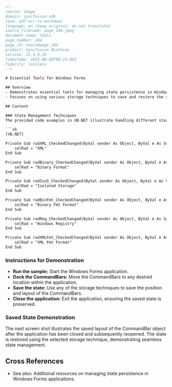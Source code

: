 ```html
<!-- 
source: image
domain: syncfusion-sdk
task: pdf-ocr-to-markdown
language: en (keep original; do not translate)
source_filename: page_104.jpeg
document_name: tools
page_number: 104
page_id: tools#page_104
product: Syncfusion Winforms
version: 11.4.0.26
timestamp: 2025-08-09T08:23:06Z
fidelity: lossless
-->

# Essential Tools for Windows Forms

## Overview
- Demonstrates essential tools for managing state persistence in Windows Forms applications.
- Focuses on using various storage techniques to save and restore the state of CommandBars.

## Content

### State Management Techniques
The provided code examples in VB.NET illustrate handling different storage techniques for saving and restoring the state of CommandBars in Windows Forms applications. Each `CheckedChanged` event for different radio buttons triggers the assignment of a storage technique to a shared variable `selRad`.

```vb
[VB.NET]

Private Sub radXML_CheckedChanged(ByVal sender As Object, ByVal e As System.EventArgs)
    selRad = "XML"
End Sub

Private Sub radBinary_CheckedChanged(ByVal sender As Object, ByVal e As System.EventArgs)
    selRad = "Binary Format"
End Sub

Private Sub radIsoS_CheckedChanged(ByVal sender As Object, ByVal e As System.EventArgs)
    selRad = "Isolated Storage"
End Sub

Private Sub radBinFmt_CheckedChanged(ByVal sender As Object, ByVal e As System.EventArgs)
    selRad = "Binary Fmt Format"
End Sub

Private Sub radReg_CheckedChanged(ByVal sender As Object, ByVal e As System.EventArgs)
    selRad = "Windows Registry"
End Sub

Private Sub radXMLFmt_CheckedChanged(ByVal sender As Object, ByVal e As System.EventArgs)
    selRad = "XML Fmt Format"
End Sub
```

### Instructions for Demonstration
- **Run the sample:** Start the Windows Forms application.
- **Dock the CommandBars:** Move the CommandBars to any desired location within the application.
- **Save the state:** Use any of the storage techniques to save the position and layout of the CommandBars.
- **Close the application:** Exit the application, ensuring the saved state is preserved.

### Saved State Demonstration
The next screen shot illustrates the saved layout of the CommandBar object after the application has been closed and subsequently reopened. The state is restored using the selected storage technique, demonstrating seamless state management.

## Cross References
- See also: Additional resources on managing state persistence in Windows Forms applications.

<!-- tags: [syncfusion, winforms, state management, commandbars, xml, binary, isolated storage, windows registry, xml format] keywords: [essential tools, windows forms, state persistence, radio buttons, commandbar, selRad] -->
```
